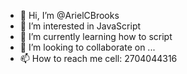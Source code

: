 - 👋 Hi, I’m @ArielCBrooks
- 👀 I’m interested in JavaScript
- 🌱 I’m currently learning how to script
- 💞️ I’m looking to collaborate on ...
- 📫 How to reach me cell: 2704044316

<!---
ArielCBrooks/ArielCBrooks is a ✨ special ✨ repository because its `README.md` (this file) appears on your GitHub profile.
You can click the Preview link to take a look at your changes.
--->
